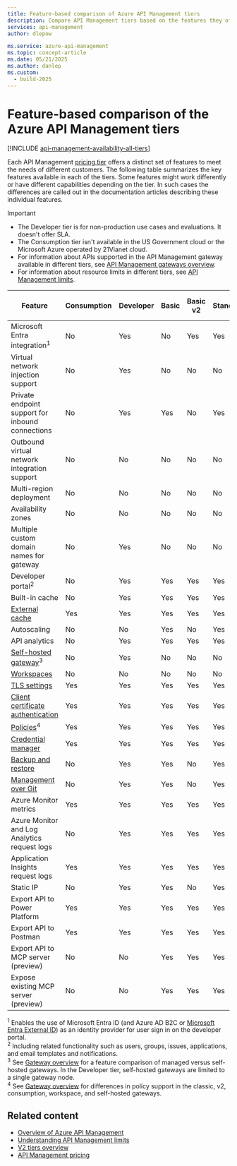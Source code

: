 ```yaml
---
title: Feature-based comparison of Azure API Management tiers
description: Compare API Management tiers based on the features they offer. See a table that summarizes the key features available in each pricing tier.
services: api-management
author: dlepow

ms.service: azure-api-management
ms.topic: concept-article
ms.date: 05/21/2025
ms.author: danlep
ms.custom:
  - build-2025
---
```


# Feature-based comparison of the Azure API Management tiers

[!INCLUDE [api-management-availability-all-tiers](../../includes/api-management-availability-all-tiers.md)]

Each API Management [pricing tier](api-management-key-concepts.md#api-management-tiers) offers a distinct set of features to meet the needs of different customers. The following table summarizes the key features available in each of the tiers. Some features might work differently or have different capabilities depending on the tier. In such cases the differences are called out in the documentation articles describing these individual features.

> [!IMPORTANT]
> * The Developer tier is for non-production use cases and evaluations. It doesn't offer SLA.
> * The Consumption tier isn't available in the US Government cloud or the Microsoft Azure operated by 21Vianet cloud. 
> * For information about APIs supported in the API Management gateway available in different tiers, see [API Management gateways overview](api-management-gateways-overview.md#backend-apis).
> * For information about resource limits in different tiers, see [API Management limits](/azure/azure-resource-manager/management/azure-subscription-service-limits?toc=/azure/api-management/toc.json&bc=/azure/api-management/breadcrumb/toc.json#api-management-limits).


| Feature                                                                                      | Consumption | Developer | Basic | Basic v2 |Standard | Standard v2 | Premium | Premium v2 (preview) |
| -------------------------------------------------------------------------------------------- | ----------- | --------- | --------- | --------- | ----- | -------- | ------- | ------- | 
| Microsoft Entra integration<sup>1</sup>                                                             | No          | Yes       | No    | Yes      | Yes      | Yes      | Yes     | Yes |
| Virtual network injection support                                                               | No          | Yes       | No    | No       | No       | No       | Yes    | Yes |
| Private endpoint support for inbound connections                                                               | No          | Yes       | Yes    | No       | Yes      | Yes     | Yes  | No   |
| Outbound virtual network integration support                                                             | No          | No       | No    | No       | No       | Yes       | No    | Yes |
| Multi-region deployment                                                                      | No          | No        | No    | No       | No       | No       | Yes     | No |
| Availability zones                                                                           | No          | No        | No    | No       | No       | No       | Yes     | No  |
| Multiple custom domain names for gateway                                                                 | No          | Yes        | No    | No      | No       | No        | Yes     | No |
| Developer portal<sup>2</sup>                                                                 | No          | Yes       | Yes   | Yes      | Yes      | Yes      | Yes     | Yes |
| Built-in cache | No      | Yes                                            | Yes          | Yes       | Yes   | Yes      | Yes     | Yes |
| [External cache](./api-management-howto-cache-external.md)                                                    | Yes         | Yes       | Yes   | Yes      | Yes      | Yes      |Yes     | Yes
| Autoscaling                                                    | No         | No       | Yes   | No      | Yes      | No      |Yes     | No |
| API analytics                                     | No          | Yes       | Yes   | Yes      | Yes      | Yes      | Yes     | Yes |
| [Self-hosted gateway](self-hosted-gateway-overview.md)<sup>3</sup>                           | No          | Yes       | No    | No       | No       | No       | Yes     | No |
| [Workspaces](workspaces-overview.md)                                                         | No          | No       | No    | No     | No     | No       | Yes     |  Yes |
| [TLS settings](api-management-howto-manage-protocols-ciphers.md)                             | Yes         | Yes       | Yes   | Yes      | Yes      | Yes      | Yes     | Yes |
| [Client certificate authentication](api-management-howto-mutual-certificates-for-clients.md) | Yes         | Yes       | Yes   | Yes      | Yes     | Yes      |Yes     | Yes |
| [Policies](api-management-howto-policies.md)<sup>4</sup> | Yes         | Yes       | Yes   | Yes      | Yes      | Yes      | Yes     | Yes |
| [Credential manager](credentials-overview.md)  | Yes         | Yes       | Yes   | Yes      | Yes      | Yes      | Yes     |  Yes |
| [Backup and restore](api-management-howto-disaster-recovery-backup-restore.md)               | No          | Yes       | Yes   | No          | Yes      | No          | Yes     | No |
| [Management over Git](api-management-configuration-repository-git.md)                        | No          | Yes       | Yes   |No          | Yes      | No          | Yes     | No |
| Azure Monitor metrics                                                               | Yes          | Yes       | Yes   | Yes      | Yes      | Yes      | Yes     | Yes |
| Azure Monitor and Log Analytics request logs                                                              | No          | Yes       | Yes   | Yes      | Yes      | Yes      |Yes     | Yes |
| Application Insights request logs                                                               | Yes          | Yes       | Yes   | Yes      | Yes      | Yes      |Yes     | Yes |
| Static IP                                                                                    | No          | Yes       | Yes   | No          |Yes      | No          | Yes     | No |
| Export API to Power Platform                                                         | Yes          | Yes       | Yes    | Yes       | Yes       | Yes       | Yes     | Yes |
| Export API to Postman                                                         | Yes          | Yes       | Yes    | Yes       | Yes       | Yes       | Yes     | Yes |
| Export API to MCP server (preview)                                                        | No          | No       | Yes    | Yes       | Yes       | Yes       | Yes     | Yes |
| Expose existing MCP server (preview)                                                      | No          | No       | Yes    | Yes       | Yes       | Yes       | Yes     | Yes |

<sup>1</sup> Enables the use of Microsoft Entra ID (and Azure AD B2C or [Microsoft Entra External ID](/entra/external-id/customers/overview-customers-ciam)) as an identity provider for user sign in on the developer portal.<br/>
<sup>2</sup> Including related functionality such as users, groups, issues, applications, and email templates and notifications.<br/>
<sup>3</sup> See [Gateway overview](api-management-gateways-overview.md#feature-comparison-managed-versus-self-hosted-gateways) for a feature comparison of managed versus self-hosted gateways. In the Developer tier, self-hosted gateways are limited to a single gateway node. <br/>
<sup>4</sup> See [Gateway overview](api-management-gateways-overview.md#policies) for differences in policy support in the classic, v2, consumption, workspace, and self-hosted gateways. <br/>

## Related content

* [Overview of Azure API Management](api-management-key-concepts.md)
* [Understanding API Management limits](service-limits.md)
* [V2 tiers overview](v2-service-tiers-overview.md)
* [API Management pricing](https://azure.microsoft.com/pricing/details/api-management/)
